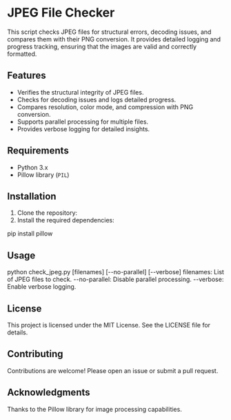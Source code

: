# JPEG File Checker

This script checks JPEG files for structural errors, decoding issues, and compares them with their PNG conversion. It provides detailed logging and progress tracking, ensuring that the images are valid and correctly formatted.

## Features

- Verifies the structural integrity of JPEG files.
- Checks for decoding issues and logs detailed progress.
- Compares resolution, color mode, and compression with PNG conversion.
- Supports parallel processing for multiple files.
- Provides verbose logging for detailed insights.

## Requirements

- Python 3.x
- Pillow library (`PIL`)

## Installation

1. Clone the repository:
2. Install the required dependencies:

pip install pillow

## Usage

python check_jpeg.py [filenames] [--no-parallel] [--verbose]
filenames: List of JPEG files to check.
--no-parallel: Disable parallel processing.
--verbose: Enable verbose logging.

## License
This project is licensed under the MIT License. See the LICENSE file for details.

## Contributing
Contributions are welcome! Please open an issue or submit a pull request.

## Acknowledgments
Thanks to the Pillow library for image processing capabilities.